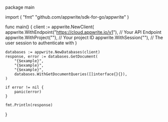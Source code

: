 package main

import (
    "fmt"
	"github.com/appwrite/sdk-for-go/appwrite"
)

func main() {
	client := appwrite.NewClient(
        appwrite.WithEndpoint("https://cloud.appwrite.io/v1"), // Your API Endpoint
        appwrite.WithProject(""), // Your project ID
        appwrite.WithSession(""), // The user session to authenticate with
    )

    databases := appwrite.NewDatabases(client)
    response, error := databases.GetDocument(
        "{$example}",
        "{$example}",
        "{$example}",
        databases.WithGetDocumentQueries([]interface{}{}),
    )

    if error != nil {
        panic(error)
    }

    fmt.Println(response)
}
